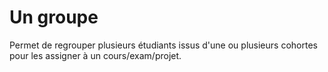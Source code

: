 
# Un groupe

Permet de regrouper plusieurs étudiants issus d'une ou plusieurs cohortes pour les assigner à un cours/exam/projet.
